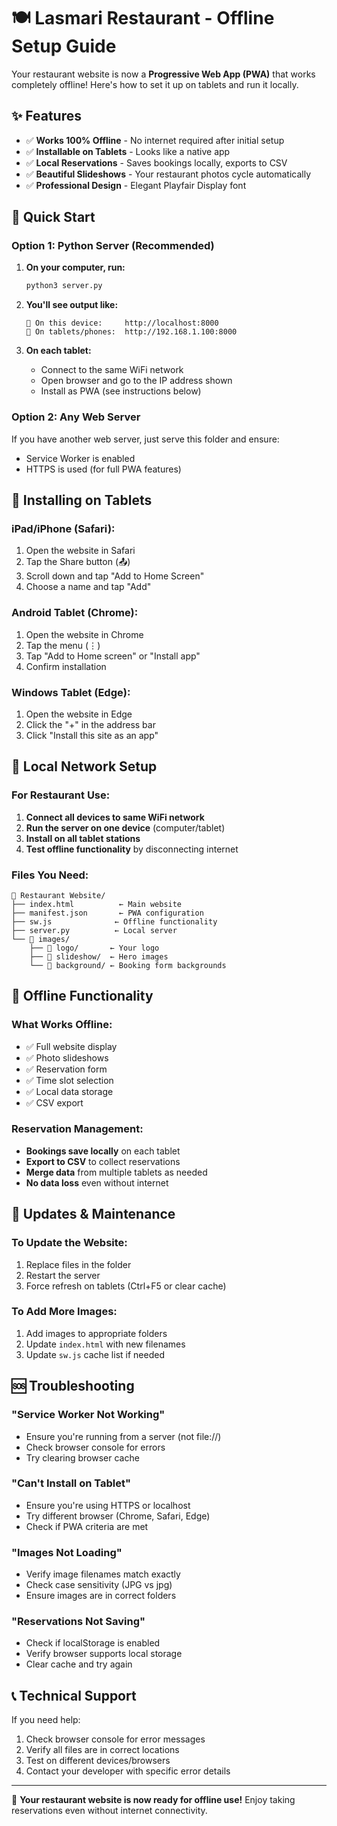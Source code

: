 # 🍽️ Lasmari Restaurant - Offline Setup Guide

Your restaurant website is now a **Progressive Web App (PWA)** that works completely offline! Here's how to set it up on tablets and run it locally.

## ✨ Features

- ✅ **Works 100% Offline** - No internet required after initial setup
- ✅ **Installable on Tablets** - Looks like a native app
- ✅ **Local Reservations** - Saves bookings locally, exports to CSV
- ✅ **Beautiful Slideshows** - Your restaurant photos cycle automatically
- ✅ **Professional Design** - Elegant Playfair Display font

## 🚀 Quick Start

### Option 1: Python Server (Recommended)

1. **On your computer, run:**
   ```bash
   python3 server.py
   ```

2. **You'll see output like:**
   ```
   📱 On this device:     http://localhost:8000
   📲 On tablets/phones:  http://192.168.1.100:8000
   ```

3. **On each tablet:**
   - Connect to the same WiFi network
   - Open browser and go to the IP address shown
   - Install as PWA (see instructions below)

### Option 2: Any Web Server

If you have another web server, just serve this folder and ensure:
- Service Worker is enabled
- HTTPS is used (for full PWA features)

## 📲 Installing on Tablets

### iPad/iPhone (Safari):
1. Open the website in Safari
2. Tap the Share button (📤)
3. Scroll down and tap "Add to Home Screen"
4. Choose a name and tap "Add"

### Android Tablet (Chrome):
1. Open the website in Chrome
2. Tap the menu (⋮) 
3. Tap "Add to Home screen" or "Install app"
4. Confirm installation

### Windows Tablet (Edge):
1. Open the website in Edge
2. Click the "+" in the address bar
3. Click "Install this site as an app"

## 🔧 Local Network Setup

### For Restaurant Use:

1. **Connect all devices to same WiFi network**
2. **Run the server on one device** (computer/tablet)
3. **Install on all tablet stations**
4. **Test offline functionality** by disconnecting internet

### Files You Need:
```
📁 Restaurant Website/
├── index.html          ← Main website
├── manifest.json       ← PWA configuration  
├── sw.js              ← Offline functionality
├── server.py          ← Local server
└── 📁 images/
    ├── 📁 logo/       ← Your logo
    ├── 📁 slideshow/  ← Hero images
    └── 📁 background/ ← Booking form backgrounds
```

## 💾 Offline Functionality

### What Works Offline:
- ✅ Full website display
- ✅ Photo slideshows
- ✅ Reservation form
- ✅ Time slot selection
- ✅ Local data storage
- ✅ CSV export

### Reservation Management:
- **Bookings save locally** on each tablet
- **Export to CSV** to collect reservations
- **Merge data** from multiple tablets as needed
- **No data loss** even without internet

## 🔄 Updates & Maintenance

### To Update the Website:
1. Replace files in the folder
2. Restart the server
3. Force refresh on tablets (Ctrl+F5 or clear cache)

### To Add More Images:
1. Add images to appropriate folders
2. Update `index.html` with new filenames
3. Update `sw.js` cache list if needed

## 🆘 Troubleshooting

### "Service Worker Not Working"
- Ensure you're running from a server (not file://)
- Check browser console for errors
- Try clearing browser cache

### "Can't Install on Tablet"
- Ensure you're using HTTPS or localhost
- Try different browser (Chrome, Safari, Edge)
- Check if PWA criteria are met

### "Images Not Loading"
- Verify image filenames match exactly
- Check case sensitivity (JPG vs jpg)
- Ensure images are in correct folders

### "Reservations Not Saving"
- Check if localStorage is enabled
- Verify browser supports local storage
- Clear cache and try again

## 📞 Technical Support

If you need help:
1. Check browser console for error messages
2. Verify all files are in correct locations
3. Test on different devices/browsers
4. Contact your developer with specific error details

---

🎉 **Your restaurant website is now ready for offline use!** Enjoy taking reservations even without internet connectivity.
